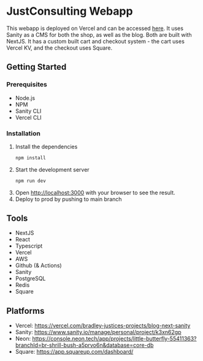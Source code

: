 # JustConsulting Webapp

This webapp is deployed on Vercel and can be accessed [here](https://www.just-consultants.com/). It uses Sanity as a CMS for both the shop, as well as the blog. Both are built with NextJS. It has a custom built cart and checkout system - the cart uses Vercel KV, and the checkout uses Square. 

## Getting Started
### Prerequisites
- Node.js
- NPM
- Sanity CLI
- Vercel CLI

### Installation
1. Install the dependencies
    ```bash
    npm install
    ```
2. Start the development server
    ```bash
    npm run dev
    ```
3. Open [http://localhost:3000](http://localhost:3000) with your browser to see the result.
4. Deploy to prod by pushing to main branch

## Tools
- NextJS
- React
- Typescript
- Vercel
- AWS
- Github (& Actions)
- Sanity
- PostgreSQL
- Redis
- Square

## Platforms
- Vercel: https://vercel.com/bradley-justices-projects/blog-next-sanity
- Sanity: https://www.sanity.io/manage/personal/project/k3xn62gp
- Neon: https://console.neon.tech/app/projects/little-butterfly-55411363?branchId=br-shrill-bush-a5prvo6n&database=core-db
- Square: https://app.squareup.com/dashboard/
